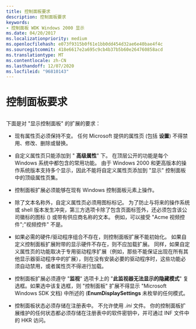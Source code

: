```yaml
---
title: 控制面板要求
description: 控制面板要求
keywords:
- 控制面板 WDK Windows 2000 显示
ms.date: 04/20/2017
ms.localizationpriority: medium
ms.openlocfilehash: e073f9315b0f61e1bb0dd454d32ae6e40bae4f4c
ms.sourcegitcommit: 418e6617e2a695c9cb4b37b5b60e264760858acd
ms.translationtype: MT
ms.contentlocale: zh-CN
ms.lasthandoff: 12/07/2020
ms.locfileid: "96810143"
---
```

# <a name="control-panel-requirements"></a>控制面板要求


## <span id="ddk_control_panel_requirements_gg"></span><span id="DDK_CONTROL_PANEL_REQUIREMENTS_GG"></span>


下面是对 "显示控制面板" 的扩展的要求：

-   现有属性页必须保持不变。 任何 Microsoft 提供的属性页 (包括 **设置**) 不得禁用、修改、删除或替换。

-   自定义属性页只能添加到 " **高级属性**" 下。 在顶层公开的功能是每个 Windows 系统中都包含的常用功能。 由于 Windows 2000 和更高版本的操作系统版本支持多个显示，因此不能将自定义属性页添加到 "显示" 控制面板中的顶级属性页集。

-   控制面板扩展必须能够在现有 Windows 控制面板元素上操作。

-   除了文本名称外，自定义属性页必须用图标标记。 为了防止与将来的操作系统或 shell 版本发生冲突，第三方选项卡除了包含页面标签外，还必须包含该公司徽标的图标 () 或带有供应商名称的文本。 例如，可以接受 "Acme 视频控件";"视频控件" 不是。

-   如果必需的硬件/驱动程序组合不存在，则控制面板扩展不能初始化。 如果自定义控制面板扩展附带的显示硬件不存在，则不应加载扩展。 同样，如果自定义属性页的功能取决于专用驱动程序扩展（例如，那些不能保证出现在所有其他显示器驱动程序中的扩展），则在没有安装必要的驱动程序时，这些功能必须自动禁用，或者属性页不得进行加载。

-   控制面板扩展必须遵守 "**监视**" 选项卡上的 "**此监视器无法显示的隐藏模式**" 复选框。如果选中该复选框，则 "控制面板" 扩展不得显示 "Microsoft Windows SDK 文档) 中所述的 (**EnumDisplaySettings** 未枚举的任何模式。

-   控制面板状态必须存储在注册表中。 不允许使用 *.ini* 文件。 你的控制面板扩展维护的任何状态都必须存储在注册表中的软件密钥中，并可通过 INF 文件中的 HKR 访问。

 

 





